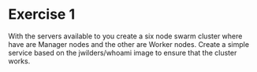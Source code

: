 # Exercise 1

With the servers available to you create a six node swarm cluster where have are Manager nodes and the other are Worker nodes.
Create a simple service based on the jwilders/whoami image to ensure that the cluster works.
